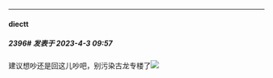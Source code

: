 
*****

####  diectt  
##### 2396#       发表于 2023-4-3 09:57

建议想吵还是回这儿吵吧，别污染古龙专楼了<img src="https://static.saraba1st.com/image/smiley/face2017/067.png" referrerpolicy="no-referrer">

